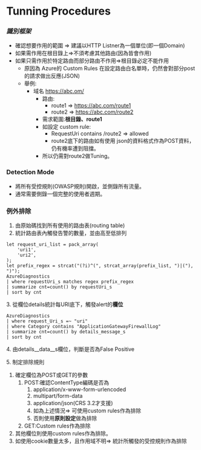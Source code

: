 # Tunning Procedures

### _識別框架_

* 確認想要作用的範圍 => 建議以HTTP Listner為一個單位(即一個Domain)
* 如果需作用在根目錄上=>不須考慮其他路由(因為皆會作用)
* 如果只需作用於特定路由而部分路由不作用=>根目錄必定不能作用
  * 原因為 Azure的 Custom Rules 在設定路由白名單時，仍然會對部分post的請求做出反應(JSON)
  * 舉例:
    * 域名 https://abc.om/
      * 路由:
        * route1 => https://abc.com/route1
        * route2 => https://abc.com/route2
      * 需求範圍:**根目錄、route1**
      * 如設定 custom rule:
        * RequestUri contains /route2 => allowed
        * route2底下的路由如有使用 json的資料格式作為POST資料，仍有機率遭到阻擋。
      * 所以仍需對route2做Tuning。

### Detection Mode

* 將所有受控規則(OWASP規則)開啟，並側錄所有流量。
* 通常需要側錄一個完整的使用者週期。

### 例外排除

1. 由原始碼找到所有使用的路由表(routing table)
2. 統計路由表內觸發告警的數量，並由高至低排列

```
let request_uri_list = pack_array(
    'uri1',
    'uri2',
);
let prefix_regex = strcat("(?i)^(", strcat_array(prefix_list, ")|("), ")");
AzureDiagnostics
| where requestUri_s matches regex prefix_regex
| summarize cnt=count() by requestUri_s
| sort by cnt
```

3\. 從欄位details統計每URI底下，觸發alert的**欄位**

```
AzureDiagnostics
| where request_Uri_s =~ "uri"
| where Category contains "ApplicationGatewayFirewallLog"
| summarize cnt=count() by details_message_s
| sort by cnt
```

4\. 由details\__data\__s欄位，判斷是否為False Positive

5\. 制定排除規則

1. 確定欄位為POST或GET的參數
   1. POST:確認ContentType編碼是否為
      1. application/x-www-form-urlencoded
      2. multipart/form-data
      3. application/json(CRS 3.2才支援)
      4. 如為上述情況=> 可使用custom rules作為排除
      5. 否則使用**原則設定**做為排除
   2. GET:Custom rules作為排除
2. 其他欄位則使用custom rules作為排除。
3. 如使用cookie數量太多，且作用域不明=> 統計所觸發的受控規則作為排除
